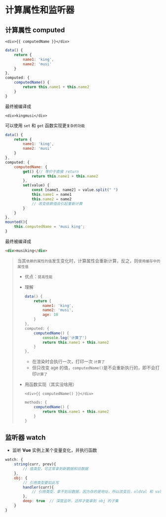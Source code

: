 # 计算属性和监听器

## 计算属性 computed

```vue
<div>{{ computedName }}</div>
```

```js
data() {
    return {
        name1: 'king',
        name2: 'musi'
    }
},
computed: {
    computedName() {
		return this.name1 + this.name2
    }
}
```

最终被编译成

```vue
<div>kingmusi</div>
```

可以使用 `set` 和 `get` 函数实现更`复杂的功能`

```js
data() {
    return {
        name1: 'king',
        name2: 'musi'
    }
},
computed: {
    computedName: {
        get() {// 等价于直接 return
            return this.name1 + this.name2
        },
        set(value) {
            const [name1, name2] = value.split(" ")
            this.name1 = name1
            this.name2 = name2
            // 改变依赖值会引起重新计算
        }
    }
},
mounted(){
    this.computedName = 'musi king';
}
```

最终被编译成

```html
<div>musiking</div>
```

> 当其`依赖的属性的值`发生变化时，计算属性会重新计算，反之，则`使用缓存中的属性值`
>
> - 优点：`提高性能`
>
> - 理解
>
>   ```js
>   data() {
>       return {
>           name1: 'king',
>           name2: 'musi',
>           age: 18
>       }
>   },
>   computed: {
>       computedName() {
>           console.log('计算了')
>   		return this.name1 + this.name2
>       }
>   },
>   ```
>
>   - 在渲染时会执行一次，打印一次 `计算了`
>   - 但只改变 age 的值，`computedName()`是不会重新执行的，即不会打印`计算了`
>
> - 用函数实现（其实没啥用）
>
>   ```vue
>   <div>{{ computedName() }}</div>
>   ```
>
>   ```js
>   methods: {
>       computedName() {
>   		return this.name1 + this.name2
>       }
>   }
>   ```

## 监听器 watch

- 监听 **Vue** 实例上某个变量变化，并执行函数

```js
watch: {
    string(curr, prev){
        // 值类型，可正常拿到新数据和旧数据
    },
    obj: {
        // 引用类型要如此写
        handler(curr){
            // 引用类型，拿不到旧数据，因为存的是地址，所以改变后，oldVal 和 val 都指向同一个地址了
        },
        deep: true  // 深度监听，这样才能拿到 obj 的子集
    }
}
```

